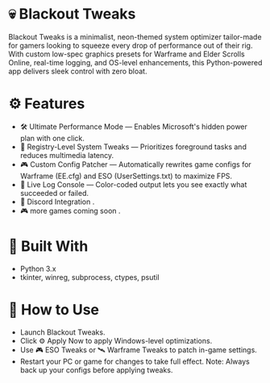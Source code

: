 # 💀 Blackout Tweaks
Blackout Tweaks is a minimalist, neon-themed system optimizer tailor-made for gamers looking to squeeze every drop of performance out of their rig. With custom low-spec graphics presets for Warframe and Elder Scrolls Online, real-time logging, and OS-level enhancements, this Python-powered app delivers sleek control with zero bloat.
# ⚙️ Features
- 🛠 Ultimate Performance Mode — Enables Microsoft's hidden power plan with one click.
- 🧠 Registry-Level System Tweaks — Prioritizes foreground tasks and reduces multimedia latency.
- 🎮 Custom Config Patcher — Automatically rewrites game configs for Warframe (EE.cfg) and ESO (UserSettings.txt) to maximize FPS.
- 📜 Live Log Console — Color-coded output lets you see exactly what succeeded or failed.
- 💬 Discord Integration .
- 🎮 more games coming soon .
# 📂 Built With
- Python 3.x
- tkinter, winreg, subprocess, ctypes, psutil
# 📝 How to Use
- Launch Blackout Tweaks.
- Click ⚙️ Apply Now to apply Windows-level optimizations.
- Use 🎮 ESO Tweaks or 🛰 Warframe Tweaks to patch in-game settings.
- Restart your PC or game for changes to take full effect.
Note: Always back up your configs before applying tweaks.




